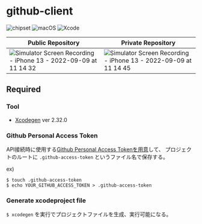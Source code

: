# github-client

![chipset](https://img.shields.io/badge/M1-ffffff?style=flat&logo=apple&logoColor=000000)
![macOS](https://img.shields.io/badge/12.1-ffffff?style=flat&logo=macOS&logoColor=000000)
![Xcode](https://img.shields.io/badge/13.3.1-ffffff?style=flat&logo=Xcode&logoColor=147EFB)

| Public Repository | Private Repository |
| --- | --- |
| ![Simulator Screen Recording - iPhone 13 - 2022-09-09 at 11 14 32](https://user-images.githubusercontent.com/86991723/189258152-ff5034ae-0748-4909-873b-a443ed86fe89.gif) | ![Simulator Screen Recording - iPhone 13 - 2022-09-09 at 11 14 45](https://user-images.githubusercontent.com/86991723/189258168-e952804f-0e49-4d93-9442-eb783866935b.gif) |

## Required

### Tool

- [Xcodegen](https://github.com/yonaskolb/XcodeGen) ver 2.32.0

### Github Personal Access Token

API接続時に使用する[Github Personal Access Tokenを用意](https://github.com/settings/tokens)して、
プロジェクトのルートに `.github-access-token` というファイル名で保存する。

ex)
```
$ touch .github-access-token
$ echo YOUR_GITHUB_ACCESS_TOKEN > .github-access-token
```
### Generate xcodeproject file

`$ xcodegen` を実行でプロジェクトファイルを生成、実行可能になる。
